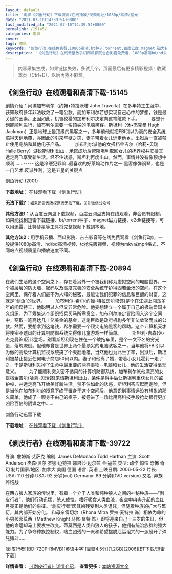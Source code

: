 ```yaml
---
layout: default
title: '电影《剑鱼行动》下载资源/在线播放/视频地址/1080p/高清/蓝光'
date: "2021-07-10T14:39:54+0800"
last_modified_at: "2021-07-10T14:39:54+0800"
permalink: /15145/
categories: 电影
cover:
tags: 电影
keywords: '剑鱼行动,在线免费看,1080p高清,bt种子,torrent,百度云盘,magnet,磁力链,迅雷下载资源'
description: '《剑鱼行动》在线云播放手机西瓜影院吉吉影音免费看，1080p高清bd/hd未删减完整版和tc抢先枪版，mkv/mp4格式，附带bt/torrent种子、magnet/磁力链、百度云盘、网盘资源迅雷下载链接'
---
```


>内容采集生成，如果链接失效，多试几个，页面最后有更多精彩视频！收藏本页（Ctrl+D)，以后再找不麻烦。


## 《剑鱼行动》在线观看和高清下载-15145

剧情介绍：间谍加布利尔（约翰•特拉沃塔 John Travolta）在多年特工生涯中，获知政府多年非法收敛了一笔公款。而加布利尔若想实现自己心中的梦想，钱是最关键的因素。正因如此，机智狡猾的加布利尔决定向这笔赃款下手。  　　要想计划能顺利进行，加布利尔需要一名顶尖的电脑黑客。斯坦利（休•杰克曼 Hugh Jackman）正是地球上最顶级的黑客之一，多年前他就把FBI引以为豪的安全系统搞得天翻地覆，亦因此的引来牢狱之灾，妻子带着女儿远走他乡。出狱后一直被禁止使用电脑和其他电子产品。  　　加布利尔派他的女搭档金吉尔（哈莉•贝瑞 Halle Berry）游说斯坦利出山，承诺成功后帮斯坦利取回女儿的抚养权并安排其远走高飞享受新生活。经不住诱惑，斯坦利再度出山。然而，事情并没有像预想中顺利…… ----- 这是冷硬犯罪嘛..最喜欢的好莱坞动作片之一.黑客像弹钢琴，也是一门艺术.反派胜利，这是五星的关键点


剑鱼行动 (2001)

**下载地址**： [在线观看下载 《剑鱼行动》](https://www.btbtdy.me/btdy/dy4775.html) 


**无法下载?**：`如果迅雷因版权原因无法下载，关注微信公众号 `

**其他方法1**：从百度云网盘下载视频，百度云网盘支持在线观看，非会员有限制，如果能找到迅雷下载链接、bt/torrent种子、magnet磁力链接、e2dk链接等，可以用迅雷、比特彗星等工具将完整视频下载到本地。

**其他方法2**：用手机云播、西瓜影院、吉吉影音等在线免费观看《剑鱼行动》，一般提供1080p高清、hd/bd高清视频、tc抢先版视频，视频为mkv或mp4格式，不同站点视频质量和播放速度不同。


## 《剑鱼行动》在线观看和高清下载-20894

在我们生活的这个空间之下，存在着另外一个被我们称为虚拟空间的电脑世界，一个被层层的防火墙、密码以及高度完善的安全系统守护得固若金汤的空间。在这个空间里，保存着人们最不为人知的秘密，最能让我们犯罪的信息和巨额的财富。这就是“剑鱼”的世界。 　　加布利尔-希尔(约翰-特拉沃尔塔饰)是个在江湖上闯荡多年的间谍特工，他聪明过人但又异常危险。他妄想建立一个属于自己的极端爱国主义组织。为了筹集这个组织招兵买马所需资金，加布利尔决定冒险闯入这个空间中，窃取一笔高达几十亿美金的基金，这笔巨款是政府机构多年非法敛聚而成的公款。然而，要想拿到这笔钱，希尔需要一个顶尖电脑黑客的帮助。这个计算机天才将使密不透风的计算机防御系统变得像儿童游戏一样简单。 　　斯坦利-吉森(休-杰克曼饰)因此登场。别看斯坦利现在住在一个破拖车里，是个一文不名的穷光蛋，落魄潦倒。但他却曾是世界上两个最顶尖的电脑骇客之一，当年他将FBI引以为傲的高级计算机监视系统搞了个天翻地覆，当然他也为此坐了牢，出狱后，斯坦利被禁止接近任何电子商店50码以内。妻子和他离了婚，带着小女儿霍莉一走了之，于是斯坦利失掉了生命中最重要的两样事物--电脑和女儿，他的生活变得毫无意义。 　　为了能顺利突入密不透风的计算机防御系统，加布利尔派他漂亮的女搭档金吉尔(哈莉-贝瑞饰)来请斯坦利出山，条件是得手后让斯坦利重获女儿的监护权，并远走高飞开始美好新生活。禁不住如此的诱惑，斯坦利答应铤而走险，但是当他在加布利尔的授意下终于置身于这个空间后，他意识到事情远没有想象的那么简单，他成了一颗身不由己的棋子，被卷进了一场比用高科技手段抢劫银行更加凶险百倍的阴谋之中……


剑鱼行动迅雷下载

**下载地址**： [在线观看下载 《剑鱼行动》](https://www.993dy.com//vod-detail-id-24962.html) 


## 《剥皮行者》在线观看和高清下载-39722

导演: 詹姆斯·艾萨克 编剧: James DeMonaco Todd Harthan 主演: Scott Anderson 杰森·贝尔 罗娜·迈特拉 娜塔莎·迈尔兹 金·寇兹 类型: 动作 惊悚 恐怖 奇幻 制片国家/地区: 加拿大 美国 德国 语言: 英语 上映日期: 2006-05-22 片长: USA: 110 分钟 USA: 92 分钟(cut) Germany: 89 分钟(DVD version) 又名: 异族终结战

在西方狼人家族的传说里，有着一个介于人类和纯种狼人之间的神秘种族——“剥皮行者”，他们行动迅猛，杀人成性，嗜好吸食人类血液，夜空中冉冉升起的血红月亮正是他们的象征。“剥皮行者”因其凶残受到人类诅咒，但随着种族的扩大与繁衍，其内部开始分化。 和母亲雷切尔（Rhona Mitra 罗拉·麦特拉 饰）相依为命的小男孩蒂莫西（Matthew Knight 马修·奈特 饰）即将迎来自己十三岁的生日，但他的命运却马上要发生改变。蒂莫西是人类和狼人的孩子，他拥有统治族群的强大能力。为了争夺种族控制权，嗜血凶残的一派和希望摆脱厄运诅咒的一派展开了殊死搏斗……


[剥皮行者][BD-720P-RMVB][英语中字][豆瓣4.5分][1.2GB][2006][BT下载/迅雷下载]

**详情查看**： [《剥皮行者》详情介绍](/movie/39722/)， **查看更多**：[本站资源大全](/movie/t/all/)


